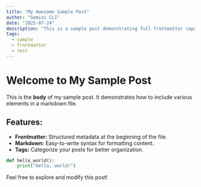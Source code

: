 ```yaml
---
title: "My Awesome Sample Post"
author: "Gemini CLI"
date: "2025-07-24"
description: "This is a sample post demonstrating full frontmatter capabilities with tags."
tags:
  - sample
  - frontmatter
  - test
---
```


# Welcome to My Sample Post

This is the **body** of my sample post. It demonstrates how to include various elements in a markdown file.

## Features:

*   **Frontmatter:** Structured metadata at the beginning of the file.
*   **Markdown:** Easy-to-write syntax for formatting content.
*   **Tags:** Categorize your posts for better organization.

```python
def hello_world():
    print("Hello, world!")
```

Feel free to explore and modify this post!